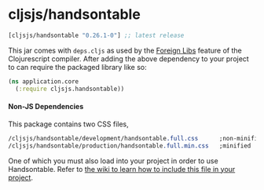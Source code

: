# cljsjs/handsontable

[](dependency)
```clojure
[cljsjs/handsontable "0.26.1-0"] ;; latest release
```
[](/dependency)

This jar comes with `deps.cljs` as used by the [Foreign Libs][flibs] feature
of the Clojurescript compiler. After adding the above dependency to your project
to can require the packaged library like so:

```clojure
(ns application.core
  (:require cljsjs.handsontable))
```

[flibs]: https://github.com/clojure/clojurescript/wiki/Packaging-Foreign-Dependencies

#### Non-JS Dependencies
This package contains two CSS files, 

```css
/cljsjs/handsontable/development/handsontable.full.css      ;non-minified
/cljsjs/handsontable/production/handsontable.full.min.css   ;minified
```

     
One of which you must also load into your project in order to use Handsontable. 
Refer to [the wiki to learn how to include this file in your project](https://github.com/cljsjs/packages/wiki/Non-JS-Assets).
